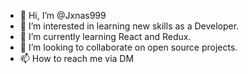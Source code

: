 - 👋 Hi, I’m @Jxnas999
- 👀 I’m interested in learning new skills as a Developer.
- 🌱 I’m currently learning React and Redux.
- 💞️ I’m looking to collaborate on open source projects.
- 📫 How to reach me via DM

<!---
Jxnas999/Jxnas999 is a ✨ special ✨ repository because its `README.md` (this file) appears on your GitHub profile.
You can click the Preview link to take a look at your changes.
--->
